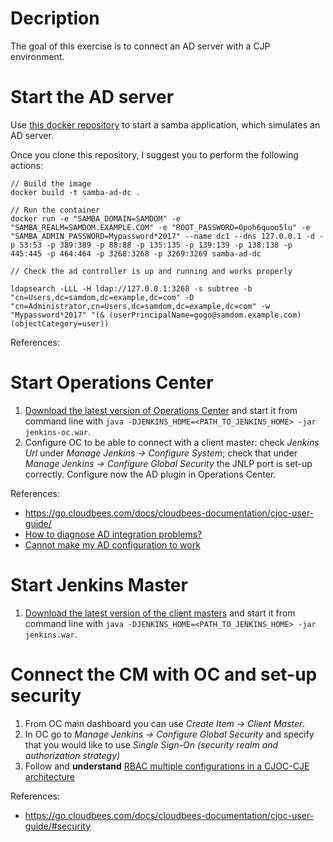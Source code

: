 # Decription

The goal of this exercise is to connect an AD server with a CJP environment.

# Start the AD server

Use [this docker repository](https://github.com/fbelzunc/docker-samba-ad-dc) to start a samba application, which simulates an AD server.

Once you clone this repository, I suggest you to perform the following actions:

```
// Build the image
docker build -t samba-ad-dc .

// Run the container
docker run -e "SAMBA_DOMAIN=SAMDOM" -e "SAMBA_REALM=SAMDOM.EXAMPLE.COM" -e "ROOT_PASSWORD=Opoh6quoo5lu" -e "SAMBA_ADMIN_PASSWORD=Mypassword*2017" --name dc1 --dns 127.0.0.1 -d -p 53:53 -p 389:389 -p 88:88 -p 135:135 -p 139:139 -p 138:138 -p 445:445 -p 464:464 -p 3268:3268 -p 3269:3269 samba-ad-dc

// Check the ad controller is up and running and works properly

ldapsearch -LLL -H ldap://127.0.0.1:3268 -s subtree -b "cn=Users,dc=samdom,dc=example,dc=com" -D "cn=Administrator,cn=Users,dc=samdom,dc=example,dc=com" -w "Mypassword*2017" "(& (userPrincipalName=gogo@samdom.example.com)(objectCategory=user))
```

References: 


# Start Operations Center

1. [Download the latest version of Operations Center](https://nectar-downloads.cloudbees.com/cjoc/rolling/war/2.73.2.1/jenkins-oc.war) and start it from command line with `java -DJENKINS_HOME=<PATH_TO_JENKINS_HOME> -jar jenkins-oc.war`.
2. Configure OC to be able to connect with a client master: check *Jenkins Url* under *Manage Jenkins -> Configure System*; check that under *Manage Jenkins -> Configure Global Security* the JNLP port is set-up correctly. Configure now the AD plugin in Operations Center.

References: 

* https://go.cloudbees.com/docs/cloudbees-documentation/cjoc-user-guide/
* [How to diagnose AD integration problems?](https://support.cloudbees.com/hc/en-us/articles/218625237-How-to-diagnose-AD-integration-problems-)
* [Cannot make my AD configuration to work](https://support.cloudbees.com/hc/en-us/articles/235932268-Cannot-make-my-AD-configuration-to-work)

# Start Jenkins Master

1. [Download the latest version of the client masters](https://nectar-downloads.cloudbees.com/cjoc/rolling/war/2.73.2.1/jenkins-oc.war) and start it from command line with `java -DJENKINS_HOME=<PATH_TO_JENKINS_HOME> -jar jenkins.war`.

# Connect the CM with OC and set-up security

1. From OC main dashboard you can use *Create Item -> Client Master*.
2. In OC go to *Manage Jenkins -> Configure Global Security* and specify that you would like to use *Single Sign-On (security realm and authorization strategy)*
3. Follow and **understand** [RBAC multiple configurations in a CJOC-CJE architecture](https://support.cloudbees.com/hc/en-us/articles/223657648-RBAC-multiple-configurations-in-a-CJOC-CJE-architecture)

References:
* https://go.cloudbees.com/docs/cloudbees-documentation/cjoc-user-guide/#security





